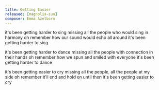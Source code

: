 ```yaml
---
title: Getting Easier
released: [magnolia-sun]
composer: Emma Azelborn
---
```


it's been getting harder to sing
missing all the people who would sing in harmony
oh remember how our sound
would echo all around
it's been getting harder to sing

it's been getting harder to dance
missing all the people with connection in their hands
oh remember how we spun
and smiled with everyone
it's been getting harder to dance

it's been getting easier to cry
missing all the people, all the people at my side
oh remember it'll end
and hold on until then
it's been getting easier to cry